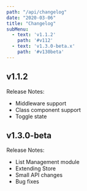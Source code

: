```yaml
---
path: "/api/changelog"
date: "2020-03-06"
title: "Changelog"
subMenu: 
  - text: 'v1.1.2'
    path: '#v112'
  - text: 'v1.3.0-beta.x'
    path: '#v130beta'
---
```


## v1.1.2
Release Notes: 
- Middleware support
- Class component support
- Toggle state

## v1.3.0-beta
Release Notes:
- List Management module
- Extending Store
- Small API changes
- Bug fixes